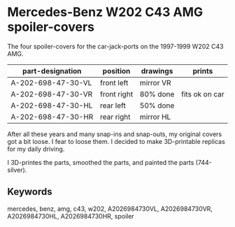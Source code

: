 Mercedes-Benz W202 C43 AMG spoiler-covers
=========================================

The four spoiler-covers for the car-jack-ports on the 1997-1999 W202 C43 AMG.

part-designation | position | drawings | prints
---------------- | -------- | ------ | ----------
A-202-698-47-30-VL | front left | mirror VR |
A-202-698-47-30-VR | front right | 80% done | fits ok on car
A-202-698-47-30-HL | rear left | 50% done |
A-202-698-47-30-HR | rear right | mirror HL |

After all these years and many snap-ins and snap-outs, my original covers got a bit loose. I fear to loose them.
I decided to make 3D-printable replicas for my daily driving.

I 3D-printes the parts, smoothed the parts, and painted the parts (744-silver).

Keywords
--------
mercedes, benz, amg, c43, w202, A2026984730VL, A2026984730VR, A2026984730HL, A2026984730HR, spoiler
